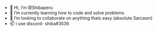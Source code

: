 - 👋 Hi, I’m @Shibaperu
- 🌱 I’m currently learning how to code and solve problems
- 💞️ I’m looking to collaborate on anything thats easy (absolute Sarcasm) 
- 📫 i use discord- shiba#3536

<!---
Shibaperu/Shibaperu is a ✨ special ✨ repository because its `README.md` (this file) appears on your GitHub profile.
You can click the Preview link to take a look at your changes.
--->
